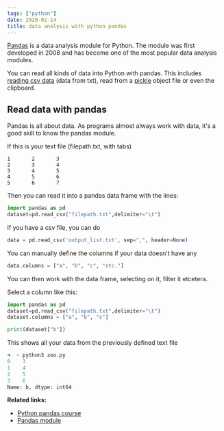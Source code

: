 ```yaml
---
tags: ["python"]
date: 2020-02-14
title: data analysis with python pandas
---
```

<a href="https://pandas.pydata.org/">Pandas</a> is a data analysis module for Python. The module was first developed in 2008 and has become one of the most popular data analysis modules.

You can read all kinds of data into Python with pandas.
This includes <a href="https://pythonprogramminglanguage.com/read-csv/">reading csv data</a> (data from txt), read from a <a href="https://pythonbasics.org/pickle/">pickle</a> object file or even the clipboard.


## Read data with pandas

Pandas is all about data. As programs almost always work with data, it's a good skill to know the pandas module.

If this is your text file (filepath.txt, with tabs)

```
1       2       3
2       3       4
3       4       5
4       5       6
5       6       7
```

Then you can read it into a pandas data frame with the lines:

```python
import pandas as pd
dataset=pd.read_csv("filepath.txt",delimiter="\t")
```

If you have a csv file, you can do

```python
data = pd.read_csv('output_list.txt', sep=",", header=None)
```

You can manually define the columns if your data doesn't have any

```python
data.columns = ["a", "b", "c", "etc."]
```

You can then work with the data frame, selecting on it, filter it etcetera.

Select a column like this:

```python
import pandas as pd
dataset=pd.read_csv("filepath.txt",delimiter="\t")
dataset.columns = ["a", "b", "c"]

print(dataset["b"])
```

This shows all your data from the previously defined text file

```python
➜  ~ python3 zoo.py
0    3
1    4
2    5
3    6
Name: b, dtype: int64
```

**Related links:**
* <a href="https://gumroad.com/l/KmxqY">Python pandas course</a>
* <a href="https://pandas.pydata.org/">Pandas module</a>


